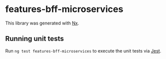 # features-bff-microservices

This library was generated with [Nx](https://nx.dev).

## Running unit tests

Run `ng test features-bff-microservices` to execute the unit tests via [Jest](https://jestjs.io).
